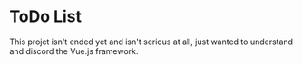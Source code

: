# ToDo List

This projet isn't ended yet and isn't serious at all, just wanted to understand and discord the Vue.js framework.
